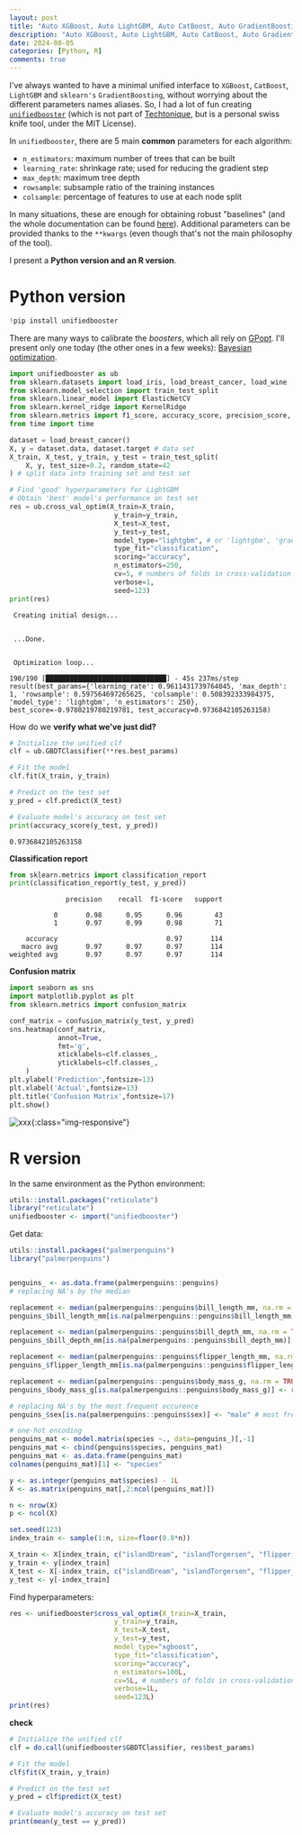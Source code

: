 ```yaml
---
layout: post
title: "Auto XGBoost, Auto LightGBM, Auto CatBoost, Auto GradientBoosting"
description: "Auto XGBoost, Auto LightGBM, Auto CatBoost, Auto GradientBoosting"
date: 2024-08-05
categories: [Python, R]
comments: true
---
```


I've always wanted to have a minimal unified interface to `XGBoost`, `CatBoost`, `LightGBM` and `sklearn's` `GradientBoosting`, without worrying about the different parameters names aliases. So, I had a lot of fun  creating [`unifiedbooster`](https://github.com/thierrymoudiki/unifiedbooster) (which is not part of [Techtonique](https://github.com/Techtonique), but is a personal swiss knife tool, under the MIT License).

In `unifiedbooster`, there are 5 main __common__  parameters for each algorithm:

- `n_estimators`: maximum number of trees that can be built
- `learning_rate`: shrinkage rate; used for reducing the gradient step
- `max_depth`: maximum tree depth
- `rowsample`: subsample ratio of the training instances
- `colsample`: percentage of features to use at each node split

In many situations, these are enough for obtaining robust "baselines" (and the whole documentation can be found [here](https://techtonique.github.io/unifiedbooster/unifiedbooster.html)). Additional parameters can be provided thanks to the `**kwargs` (even though that's not the main philosophy of the tool).

I present a **Python version and an R version**.

# Python version

```python
!pip install unifiedbooster
```

There are many ways to calibrate the _boosters_, which all rely on [GPopt](https://github.com/Techtonique/GPopt). I'll present only one today (the other ones in a few weeks): [Bayesian optimization](https://thierrymoudiki.github.io/blog/2021/04/16/python/misc/gpopt).


```python
import unifiedbooster as ub
from sklearn.datasets import load_iris, load_breast_cancer, load_wine
from sklearn.model_selection import train_test_split
from sklearn.linear_model import ElasticNetCV
from sklearn.kernel_ridge import KernelRidge
from sklearn.metrics import f1_score, accuracy_score, precision_score, recall_score
from time import time

dataset = load_breast_cancer()
X, y = dataset.data, dataset.target # data set
X_train, X_test, y_train, y_test = train_test_split(
    X, y, test_size=0.2, random_state=42
) # split data into training set and test set

# Find 'good' hyperparameters for LightGBM
# Obtain 'best' model's performance on test set
res = ub.cross_val_optim(X_train=X_train,
                          y_train=y_train,
                          X_test=X_test,
                          y_test=y_test,
                          model_type="lightgbm", # or 'lightgbm', 'gradientboosting', 'catboost'
                          type_fit="classification",
                          scoring="accuracy",
                          n_estimators=250,
                          cv=5, # numbers of folds in cross-validation
                          verbose=1,
                          seed=123)
print(res)
```

    
     Creating initial design... 
    
    
     ...Done. 
    
    
     Optimization loop... 
    
    190/190 [██████████████████████████████] - 45s 237ms/step
    result(best_params={'learning_rate': 0.9611431739764045, 'max_depth': 1, 'rowsample': 0.597564697265625, 'colsample': 0.508392333984375, 'model_type': 'lightgbm', 'n_estimators': 250}, best_score=-0.9780219780219781, test_accuracy=0.9736842105263158)


How do we **verify what we've just did?**


```python
# Initialize the unified clf 
clf = ub.GBDTClassifier(**res.best_params)

# Fit the model
clf.fit(X_train, y_train)

# Predict on the test set
y_pred = clf.predict(X_test)

# Evaluate model's accuracy on test set
print(accuracy_score(y_test, y_pred))
```

    0.9736842105263158

**Classification report**

```python
from sklearn.metrics import classification_report
print(classification_report(y_test, y_pred))
```

                  precision    recall  f1-score   support
    
               0       0.98      0.95      0.96        43
               1       0.97      0.99      0.98        71
    
        accuracy                           0.97       114
       macro avg       0.97      0.97      0.97       114
    weighted avg       0.97      0.97      0.97       114
    

**Confusion matrix**

```python
import seaborn as sns
import matplotlib.pyplot as plt
from sklearn.metrics import confusion_matrix

conf_matrix = confusion_matrix(y_test, y_pred)
sns.heatmap(conf_matrix,
            annot=True,
            fmt='g',
            xticklabels=clf.classes_,
            yticklabels=clf.classes_,
    )
plt.ylabel('Prediction',fontsize=13)
plt.xlabel('Actual',fontsize=13)
plt.title('Confusion Matrix',fontsize=17)
plt.show()
```

![xxx]({{base}}/images/2024-08-05/2024-08-05-image1.png){:class="img-responsive"}      


# R version

In the same environment as the Python environment: 

```R
utils::install.packages("reticulate")
library("reticulate")
unifiedbooster <- import("unifiedbooster")
```

Get data: 

```R
utils::install.packages("palmerpenguins")
library("palmerpenguins")


penguins_ <- as.data.frame(palmerpenguins::penguins)
# replacing NA's by the median

replacement <- median(palmerpenguins::penguins$bill_length_mm, na.rm = TRUE)
penguins_$bill_length_mm[is.na(palmerpenguins::penguins$bill_length_mm)] <- replacement

replacement <- median(palmerpenguins::penguins$bill_depth_mm, na.rm = TRUE)
penguins_$bill_depth_mm[is.na(palmerpenguins::penguins$bill_depth_mm)] <- replacement

replacement <- median(palmerpenguins::penguins$flipper_length_mm, na.rm = TRUE)
penguins_$flipper_length_mm[is.na(palmerpenguins::penguins$flipper_length_mm)] <- replacement

replacement <- median(palmerpenguins::penguins$body_mass_g, na.rm = TRUE)
penguins_$body_mass_g[is.na(palmerpenguins::penguins$body_mass_g)] <- replacement

# replacing NA's by the most frequent occurence
penguins_$sex[is.na(palmerpenguins::penguins$sex)] <- "male" # most frequent

# one-hot encoding
penguins_mat <- model.matrix(species ~., data=penguins_)[,-1]
penguins_mat <- cbind(penguins$species, penguins_mat)
penguins_mat <- as.data.frame(penguins_mat)
colnames(penguins_mat)[1] <- "species"

y <- as.integer(penguins_mat$species) - 1L
X <- as.matrix(penguins_mat[,2:ncol(penguins_mat)])

n <- nrow(X)
p <- ncol(X)

set.seed(123)
index_train <- sample(1:n, size=floor(0.8*n))

X_train <- X[index_train, c("islandDream", "islandTorgersen", "flipper_length_mm")]
y_train <- y[index_train]
X_test <- X[-index_train, c("islandDream", "islandTorgersen", "flipper_length_mm") ]
y_test <- y[-index_train]
```

Find hyperparameters: 

```R
res <- unifiedbooster$cross_val_optim(X_train=X_train,
                          y_train=y_train,
                          X_test=X_test,
                          y_test=y_test,
                          model_type="xgboost",
                          type_fit="classification",
                          scoring="accuracy",
                          n_estimators=100L,
                          cv=5L, # numbers of folds in cross-validation
                          verbose=1L,
                          seed=123L)
print(res)
```

**check**

```R
# Initialize the unified clf 
clf = do.call(unifiedbooster$GBDTClassifier, res$best_params)

# Fit the model
clf$fit(X_train, y_train)

# Predict on the test set
y_pred = clf$predict(X_test)

# Evaluate model's accuracy on test set
print(mean(y_test == y_pred))
```
